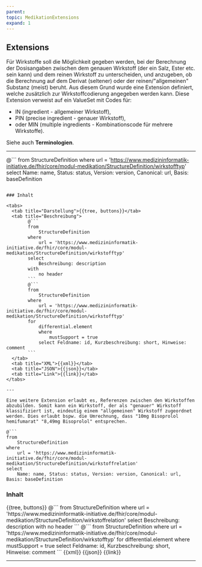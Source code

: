 ```yaml
---
parent: 
topic: MedikationExtensions
expand: 1
---
```


## Extensions

Für Wirkstoffe soll die Möglichkeit gegeben werden, bei der Berechnung der Dosisangaben zwischen dem genauen Wirkstoff (der ein Salz, Ester etc. sein kann) und dem reinen Wirkstoff zu unterscheiden, und anzugeben, ob die Berechnung auf dem Derivat (seltener) oder der reinen/"allgemeinen" Substanz (meist) beruht. Aus diesem Grund wurde eine Extension definiert, welche zusätzlich zur Wirkstoffcodierung angegeben werden kann. Diese Extension verweist auf ein ValueSet mit Codes für: 
* IN (ingredient - allgemeiner Wirkstoff), 
* PIN (precise ingredient - genauer Wirkstoff), 
* oder MIN (multiple ingredients - Kombinationscode für mehrere Wirkstoffe).

Siehe auch **Terminologien**.

---

@```
from 
    StructureDefinition 
where 
    url = 'https://www.medizininformatik-initiative.de/fhir/core/modul-medikation/StructureDefinition/wirkstofftyp' 
select 
    Name: name, Status: status, Version: version, Canonical: url, Basis: baseDefinition
```

### Inhalt

<tabs>
  <tab title="Darstellung">{{tree, buttons}}</tab>
  <tab title="Beschreibung"> 
        @```
        from
	        StructureDefinition
        where
	        url = 'https://www.medizininformatik-initiative.de/fhir/core/modul-medikation/StructureDefinition/wirkstofftyp'
        select
	        Beschreibung: description
        with
            no header
        ```
        @```
        from 
            StructureDefinition 
        where 
            url = 'https://www.medizininformatik-initiative.de/fhir/core/modul-medikation/StructureDefinition/wirkstofftyp' 
        for 
            differential.element 
            where 
                mustSupport = true 
            select Feldname: id, Kurzbeschreibung: short, Hinweise: comment
        ```
  </tab>
  <tab title="XML">{{xml}}</tab>
  <tab title="JSON">{{json}}</tab>
  <tab title="Link">{{link}}</tab>
</tabs>

---

Eine weitere Extension erlaubt es, Referenzen zwischen den Wirkstoffen abzubilden. Somit kann ein Wirkstoff, der als "genauer" Wirkstoff klassifiziert ist, eindeutig einem "allgemeinen" Wirkstoff zugeordnet werden. Dies erlaubt bspw. die Umrechnung, dass "10mg Bisoprolol hemifumarat" "8,49mg Bisoprolol" entsprechen.

@```
from 
    StructureDefinition 
where 
    url = 'https://www.medizininformatik-initiative.de/fhir/core/modul-medikation/StructureDefinition/wirkstoffrelation' 
select 
    Name: name, Status: status, Version: version, Canonical: url, Basis: baseDefinition
```

### Inhalt

<tabs>
  <tab title="Darstellung">{{tree, buttons}}</tab>
  <tab title="Beschreibung"> 
        @```
        from
	        StructureDefinition
        where
	        url = 'https://www.medizininformatik-initiative.de/fhir/core/modul-medikation/StructureDefinition/wirkstoffrelation'
        select
	        Beschreibung: description
        with
            no header
        ```
        @```
        from 
            StructureDefinition 
        where 
            url = 'https://www.medizininformatik-initiative.de/fhir/core/modul-medikation/StructureDefinition/wirkstofftyp' 
        for 
            differential.element 
            where 
                mustSupport = true 
            select Feldname: id, Kurzbeschreibung: short, Hinweise: comment
        ```
  </tab>
  <tab title="XML">{{xml}}</tab>
  <tab title="JSON">{{json}}</tab>
  <tab title="Link">{{link}}</tab>
</tabs>

---